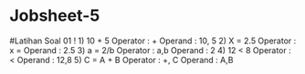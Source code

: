 # Jobsheet-5
#Latihan Soal 01
! 1)	10 + 5 
Operator : +
Operand : 10, 5
2)	X = 2.5
Operator : x =
Operand : 2.5
3)	a = 2/b
Operator : a,b
Operand : 2
4)	12 < 8
Operator : <
Operand : 12,8
5)	C = A + B
Operator : +, C
Operand : A,B

